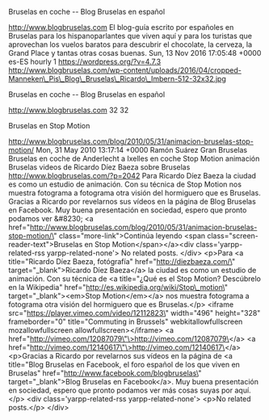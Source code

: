 Bruselas en coche -- Blog Bruselas en español

http://www.blogbruselas.com El blog-guía escrito por españoles en
Bruselas para los hispanoparlantes que viven aquí y para los turistas
que aprovechan los vuelos baratos para descubrir el chocolate, la
cerveza, la Grand Place y tantas otras cosas buenas. Sun, 13 Nov 2016
17:05:48 +0000 es-ES hourly 1 https://wordpress.org/?v=4.7.3
http://www.blogbruselas.com/wp-content/uploads/2016/04/cropped-Manneken\_Pis\_Blog\_Bruselas\_Ricardo\_Imbern-512-32x32.jpg

Bruselas en coche -- Blog Bruselas en español

http://www.blogbruselas.com 32 32

Bruselas en Stop Motion

http://www.blogbruselas.com/blog/2010/05/31/animacion-bruselas-stop-motion/
Mon, 31 May 2010 13:17:14 +0000 Ramón Suárez Gran Bruselas Bruselas en
coche de Anderlecht a Ixelles en coche Stop Motion animación Bruselas
videos de Ricardo Díez Baeza sobre Bruselas
http://www.blogbruselas.com/?p=2042 Para Ricardo Díez Baeza la ciudad es
como un estudio de animación. Con su técnica de Stop Motion nos muestra
fotograma a fotograma otra visión del hormiguero que es Bruselas.
Gracias a Ricardo por revelarnos sus vídeos en la página de Blog
Bruselas en Facebook. Muy buena presentación en sociedad, espero que
pronto podamos ver &\#8230; \<a
href=\"http://www.blogbruselas.com/blog/2010/05/31/animacion-bruselas-stop-motion/\"
class=\"more-link\"\>Continúa leyendo \<span
class=\"screen-reader-text\"\>Bruselas en Stop
Motion\</span\>\</a\>\<div class=\'yarpp-related-rss
yarpp-related-none\'\> No related posts. \</div\> \<p\>Para \<a
title=\"Ricardo Díez Baeza, fotógrafía\" href=\"http://diezbaeza.com/\"
target=\"\_blank\"\>Ricardo Díez Baeza\</a\> la ciudad es como un
estudio de animación. Con su técnica de \<a title=\"¿Qué es el Stop
Motion? Descúbrelo en la Wikipedia\"
href=\"http://es.wikipedia.org/wiki/Stop\_motion\"
target=\"\_blank\"\>\<em\>Stop Motion\</em\>\</a\> nos muestra fotograma
a fotograma otra visión del hormiguero que es Bruselas.\</p\> \<iframe
src=\"https://player.vimeo.com/video/12112823\" width=\"496\"
height=\"328\" frameborder=\"0\" title=\"Commuting in Brussels\"
webkitallowfullscreen mozallowfullscreen allowfullscreen\>\</iframe\>
\<a href=\"http://vimeo.com/12087079\"\>http://vimeo.com/12087079\</a\>
\<a href=\"http://vimeo.com/12140617\"\>http://vimeo.com/12140617\</a\>
\<p\>Gracias a Ricardo por revelarnos sus vídeos en la página de \<a
title=\"Blog Bruselas en Facebook, el foro español de los que viven en
Bruselas\" href=\"http://www.facebook.com/blogbruselas\"
target=\"\_blank\"\>Blog Bruselas en Facebook\</a\>. Muy buena
presentación en sociedad, espero que pronto podamos ver más cosas suyas
por aquí.\</p\> \<div class=\'yarpp-related-rss yarpp-related-none\'\>
\<p\>No related posts.\</p\> \</div\>
